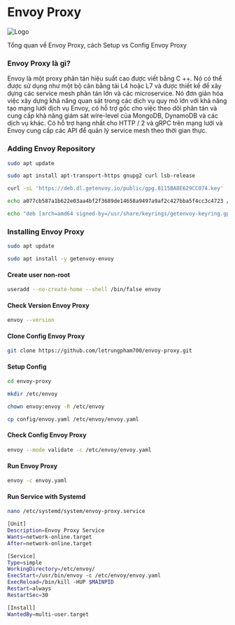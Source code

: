 # Envoy Proxy
![Logo](https://www.envoyproxy.io/docs/envoy/latest/_static/envoy-logo.png)

Tổng quan về Envoy Proxy, cách Setup vs Config Envoy Proxy

### Envoy Proxy là gì?
Envoy là một proxy phân tán hiệu suất cao được viết bằng C ++. Nó có thể được sử dụng như một bộ cân bằng tải L4 hoặc L7 và được thiết kế để xây dựng các service mesh phân tán lớn và các microservice. Nó đơn giản hóa việc xây dựng khả năng quan sát trong các dịch vụ quy mô lớn với khả năng tạo mạng lưới dịch vụ Envoy, có hỗ trợ gốc cho việc theo dõi phân tán và cung cấp khả năng giám sát wire-level của MongoDB, DynamoDB và các dịch vụ khác. Có hỗ trợ hạng nhất cho HTTP / 2 và gRPC trên mạng lưới và Envoy cung cấp các API để quản lý service mesh theo thời gian thực.

### Adding Envoy Repository
```bash
sudo apt update

sudo apt install apt-transport-https gnupg2 curl lsb-release

curl -sL 'https://deb.dl.getenvoy.io/public/gpg.8115BA8E629CC074.key' | sudo gpg --dearmor -o /usr/share/keyrings/getenvoy-keyring.gpg

echo a077cb587a1b622e03aa4bf2f3689de14658a9497a9af2c427bba5f4cc3c4723 /usr/share/keyrings/getenvoy-keyring.gpg | sha256sum --check

echo "deb [arch=amd64 signed-by=/usr/share/keyrings/getenvoy-keyring.gpg] https://deb.dl.getenvoy.io/public/deb/ubuntu $(lsb_release -cs) main" | sudo tee /etc/apt/sources.list.d/getenvoy.list
```
### Installing Envoy Proxy
```bash
sudo apt update

sudo apt install -y getenvoy-envoy
```
#### Create user non-root
```bash
useradd --no-create-home --shell /bin/false envoy
```
#### Check Version Envoy Proxy
```bash
envoy --version
```
#### Clone Config Envoy Proxy
```bash
git clone https://github.com/letrungpham700/envoy-proxy.git
```
#### Setup Config
```bash
cd envoy-proxy

mkdir /etc/envoy

chown envoy:envoy -R /etc/envoy

cp config/envoy.yaml /etc/envoy/envoy.yaml
```
#### Check Config Envoy Proxy
```bash
envoy --mode validate -c /etc/envoy/envoy.yaml
```
#### Run Envoy Proxy
```bash
envoy -c envoy.yaml
```
#### Run Service with Systemd
```bash
nano /etc/systemd/system/envoy-proxy.service
```

```bash
[Unit]
Description=Envoy Proxy Service
Wants=network-online.target
After=network-online.target

[Service]
Type=simple
WorkingDirectory=/etc/envoy/
ExecStart=/usr/bin/envoy -c /etc/envoy/envoy.yaml
ExecReload=/bin/kill -HUP $MAINPID
Restart=always
RestartSec=30

[Install]
WantedBy=multi-user.target
```
